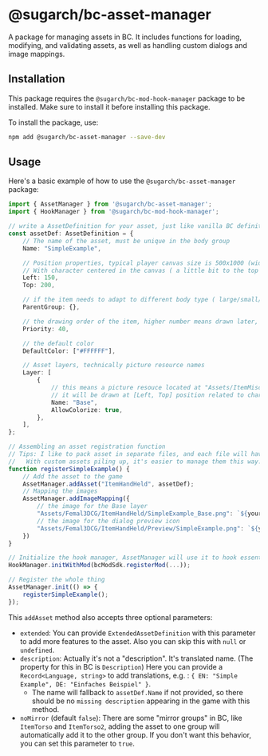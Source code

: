 # @sugarch/bc-asset-manager

A package for managing assets in BC. It includes functions for loading, modifying, and validating assets, as well as handling custom dialogs and image mappings.

## Installation

This package requires the `@sugarch/bc-mod-hook-manager` package to be installed. Make sure to install it before installing this package.

To install the package, use:

```bash
npm add @sugarch/bc-asset-manager --save-dev
```

## Usage

Here's a basic example of how to use the `@sugarch/bc-asset-manager` package:

```typescript
import { AssetManager } from '@sugarch/bc-asset-manager';
import { HookManager } from '@sugarch/bc-mod-hook-manager';

// write a AssetDefinition for your asset, just like vanilla BC definition
const assetDef: AssetDefinition = {
    // The name of the asset, must be unique in the body group
    Name: "SimpleExample",

    // Position properties, typical player canvas size is 500x1000 (width x height)
    // With character centered in the canvas ( a little bit to the top actually )
    Left: 150,
    Top: 200,

    // if the item needs to adapt to different body type ( large/small/normal, etc )
    ParentGroup: {},

    // the drawing order of the item, higher number means drawn later, and on top of other items
    Priority: 40,

    // the default color
    DefaultColor: ["#FFFFFF"],

    // Asset layers, technically picture resource names
    Layer: [
        {
            // this means a picture resouce located at "Assets/ItemMisc/SimpleExample_Base.png"
            // it will be drawn at [Left, Top] position related to character canvas
            Name: "Base",
            AllowColorize: true,
        },
    ],
};

// Assembling an asset registration function
// Tips: I like to pack asset in separate files, and each file will have a function like this. 
//   With custom assets piling up, it's easier to manage them this way.
function registerSimpleExample() {
    // Add the asset to the game
    AssetManager.addAsset("ItemHandHeld", assetDef);
    // Mapping the images
    AssetManager.addImageMapping({
        // the image for the Base layer
        "Assets/Femal3DCG/ItemHandHeld/SimpleExample_Base.png": `${yourBaseURL}/SimpleExample_Base.png`,
        // the image for the dialog preview icon
        "Assets/Femal3DCG/ItemHandHeld/Preview/SimpleExample.png": `${yourBaseURL}/SimpleExample_Preview.png`,
    })
}

// Initialize the hook manager, AssetManager will use it to hook essential functions
HookManager.initWithMod(bcModSdk.registerMod(...));

// Register the whole thing
AssetManager.init(() => {
    registerSimpleExample();
});
```

This `addAsset` method also accepts three optional parameters:

- `extended`: You can provide `ExtendedAssetDefinition` with this parameter to add more features to the asset. Also you can skip this with `null` or `undefined`.
- `description`: Actually it's not a "description". It's translated name. (The property for this in BC is `Description`) Here you can provide a `Record<Language, string>` to add translations, e.g. : `{ EN: "Simple Example", DE: "Einfaches Beispiel" }`.
  - The name will fallback to `assetDef.Name` if not provided, so there should be no `missing description` appearing in the game with this method.
- `noMirror` (default `false`): There are some "mirror groups" in BC, like `ItemTorso` and `ItemTorso2`, adding the asset to one group will automatically add it to the other group. If you don't want this behavior, you can set this parameter to `true`.